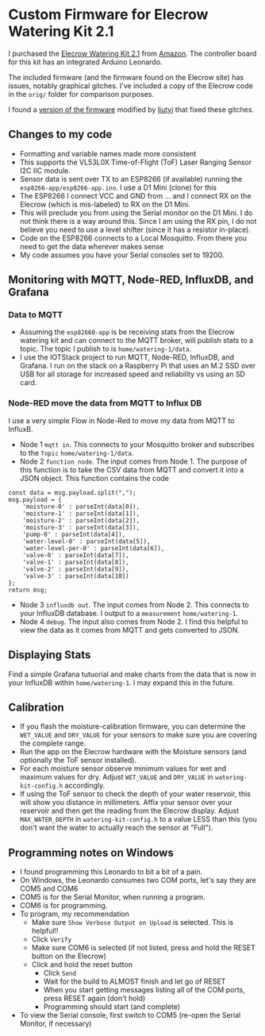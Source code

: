 # Custom Firmware for Elecrow Watering Kit 2.1

I purchased the [Elecrow Watering Kit 2.1](https://www.elecrow.com/arduino-automatic-smart-plant-watering-kit.html)
from [Amazon](https://www.amazon.com/Elecrow-Watering-Moisture-Gardening-Automatic/dp/B07LCNKC6N). 
The controller board for this kit has an integrated
Arduino Leonardo.

The included firmware (and the firmware found on the Elecrow site) has issues, notably graphical gitches. I've included a copy of the Elecrow code in the `orig/` folder for comparison purposes.

I found a [version of the firmware](https://github.com/liutyi/elecrow-watering-kit-2-li)
modified by [liutyi](https://wiki.liutyi.info/display/ARDUINO/Arduino+Automatic+Smart+Plant+Watering+Kit+2.0a) 
that fixed these gitches. 


## Changes to my code ##
* Formatting and variable names made more consistent
* This supports the VL53L0X Time-of-Flight (ToF) Laser Ranging Sensor I2C IIC module.
* Sensor data is sent over TX to an ESP8266 (if available) running the `esp8266-app/esp8266-app.ino`. I use a D1 Mini (clone) for this
* The ESP8266 I connect VCC and GND from ... and I connect RX on the Elecrow (which is mis-labeled) to RX on the D1 Mini.
* This will preclude you from using the Serial monitor on the D1 Mini. I do not think there is a way around this. Since I am using the RX pin, I do not believe you need to use a level shifter (since it has a resistor in-place).
* Code on the ESP8266 connects to a Local Mosquitto. From there you need to get the data wherever makes sense
* My code assumes you have your Serial consoles set to 19200.

## Monitoring with MQTT, Node-RED, InfluxDB, and Grafana ##

### Data to MQTT ###
* Assuming the `esp82660-app` is be receiving stats from the
  Elecrow watering kit and can connect to the MQTT broker,
  will publish stats to a topic. The topic I publish to is
  `home/watering-1/data`.
* I use the IOTStack project to run MQTT, Node-RED, 
  InfluxDB, and Grafana. I run on the stack on a Raspberry 
  Pi that uses an M.2 SSD over USB for all storage for 
  increased speed and reliability vs using an SD card.

### Node-RED move the data from MQTT to Influx DB ###

I use a very simple Flow in Node-Red to move my data
from MQTT to InfluxB.

* Node 1 `mqtt in`.  This connects to your Mosquitto
  broker and subscribes to the `Topic` `home/watering-1/data`.
* Node 2 `function node`. The input comes from Node 1.
  The purpose of this function is to take the CSV data from
  MQTT and convert it into a JSON object. This function
  contains the code

```
const data = msg.payload.split(",");
msg.payload = {
    'moisture-0' : parseInt(data[0]),
    'moisture-1' : parseInt(data[1]),
    'moisture-2' : parseInt(data[2]),
    'moisture-3' : parseInt(data[3]),
    'pump-0' : parseInt(data[4]),
    'water-level-0' : parseInt(data[5]),
    'water-level-per-0' : parseInt(data[6]),
    'valve-0' : parseInt(data[7]),
    'valve-1' : parseInt(data[8]),
    'valve-2' : parseInt(data[9]),
    'valve-3' : parseInt(data[10])
};
return msg;
```

* Node 3 `influxdb out`. The input comes from Node 2. This 
  connects to your InfluxDB database. 
  I output to a `measurement` `home/watering-1`.
* Node 4 `debug`. The input also comes from Node 2. I find
  this helpful to view the data as it comes from MQTT
  and gets converted to JSON.

## Displaying Stats ##

Find a simple Grafana tutuorial and make charts from the
data that is now in your InfluxDB within `home/watering-1`. 
I may expand this in the future.

## Calibration ##

* If you flash the moisture-calibration firmware, you can
  determine the `WET_VALUE` and `DRY_VALUE` for your sensors
  to make sure you are covering the complete range.
* Run the app on the Elecrow hardware with the Moisture sensors
  (and optionally the ToF sensor installed).
* For each moisture sensor observe minimum values for wet and
  maximum values for dry. Adjust `WET_VALUE` and `DRY_VALUE` in
  `watering-kit-config.h` accordingly.
* If using the ToF sensor to check the depth of your
  water reservoir, this will show you distance in
  millimeters. Affix your sensor over your reservoir
  and then get the reading from the Elecrow display. Adjust
  `MAX_WATER_DEPTH` in `watering-kit-config.h` to a value LESS
  than this (you don't want the water to actually reach the
  sensor at "Full").

## Programming notes on Windows ##

* I found programming this Leonardo to bit a bit of a pain.
* On Windows, the Leonardo consumes two COM ports, let's say they are COM5 and COM6
* COM5 is for the Serial Monitor, when running a program. 
* COM6 is for programming.
* To program, my recommendation
  * Make sure `Show Verbose Output on Upload` is selected. This is helpful!!
  * Click `Verify`
  * Make sure COM6 is selected (if not listed, press and hold the RESET button on the Elecrow)
  * Click and hold the reset button
    * Click `Send`
    * Wait for the build to ALMOST finish and let go of RESET
    * When you start getting messages listing all of the COM ports, press RESET again (don't hold)
    * Programming should start (and complete)
* To view the Serial console, first switch to COM5 (re-open the Serial Monitor, if necessary)
